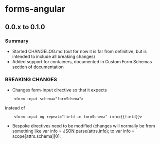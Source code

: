 # forms-angular

## 0.0.x to 0.1.0
### Summary
* Started CHANGELOG.md (but for now it is far from definitive, but is intended to include all breaking changes)
* Added support for containers, documented in Custom Form Schemas section of documentation

### BREAKING CHANGES
* Changes form-input directive so that it expects
```
    <form-input schema="formSchema">
```    
instead of
```
    <form-input ng-repeat="field in formSchema" info={{field}}>
```    
* Bespoke directives need to be modified (changes will normally be from something like
 var info = JSON.parse(attrs.info); to var info = scope[attrs.schema][0];
